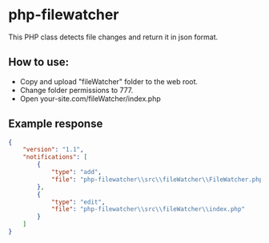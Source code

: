 # php-filewatcher
This PHP class detects file changes and return it in json format.

How to use:
-----------

- Copy and upload "fileWatcher" folder to the web root.
- Change folder permissions to 777.
- Open your-site.com/fileWatcher/index.php


Example response
----------------

```json
{
	"version": "1.1",
	"notifications": [
		{
            "type": "add",
            "file": "php-filewatcher\\src\\fileWatcher\\FileWatcher.php"
        },
        {
            "type": "edit",
            "file": "php-filewatcher\\src\\fileWatcher\\index.php"
        }
    ]
}
```